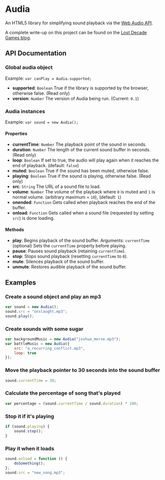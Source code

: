 # Audia

An HTML5 library for simplifying sound playback via the [Web Audio API][1].

A complete write-up on this project can be found on the [Lost Decade Games blog][2].

## API Documentation

### Global audia object

Example: `var canPlay = Audia.supported;`

* **supported**: `Boolean` True if the library is supported by the browser, otherwise false. (Read only)
* **version**: `Number` The version of Audia being run. (Current: `0.1`)

### Audia instances

Example: `var sound = new Audia();`

#### Properties

* **currentTime**: `Number` The playback point of the sound in seconds.
* **duration**: `Number` The length of the current sound buffer in seconds. (Read only)
* **loop**: `Boolean` If set to true, the audio will play again when it reaches the end of playback. (default: `false`)
* **muted**: `Boolean` True if the sound has been muted, otherwise false.
* **playing**: `Boolean` True if the sound is playing, otherwise false. (Read only)
* **src**: `String` The URL of a sound file to load.
* **volume**: `Number` The volume of the playback where `0` is muted and `1` is normal volume. (arbitrary maximum = `10`), (default: `1`)
* **onended**: `Function` Gets called when playback reaches the end of the buffer.
* **onload**: `Function` Gets called when a sound file (requested by setting `src`) is done loading.

#### Methods

* **play**: Begins playback of the sound buffer. Arguments: `currentTime` (optional) Sets the `currentTime` property before playing.
* **pause**: Pauses sound playback (retaining `currentTime`).
* **stop**: Stops sound playback (resetting `currentTime` to `0`).
* **mute**: Silences playback of the sound buffer.
* **unmute**: Restores audible playback of the sound buffer.

## Examples

### Create a sound object and play an mp3

```javascript
var sound = new Audia();
sound.src = "onslaught.mp3";
sound.play();
```
### Create sounds with some sugar

```javascript
var backgroundMusic = new Audia("joshua_morse.mp3");
var battleMusic = new Audia({
	src: "a_recurring_conflict.mp3",
	loop: true
});
```

### Move the playback pointer to 30 seconds into the sound buffer

```javascript
sound.currentTime = 30;
```

### Calculate the percentage of song that's played

```javascript
var percentage = (sound.currentTime / sound.duration) * 100;
```

### Stop it if it's playing

```javascript
if (sound.playing) {
	sound.stop();
}
```

### Play it when it loads

```javascript
sound.onload = function () {
	doSomething();
};
sound.src = "new_song.mp3";
```

[1]: https://dvcs.w3.org/hg/audio/raw-file/tip/webaudio/specification.html
[2]: http://www.lostdecadegames.com/audia-is-a-library-for-simplifying-the-web-audio-api/
